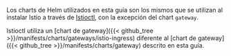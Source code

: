 ---
---
Los charts de Helm utilizados en esta guía son los mismos que se utilizan al
instalar Istio a través de [Istioctl](/es/docs/setup/install/istioctl/), con la excepción del chart `gateway`.

Istioctl utiliza un [chart de gateway]({{< github_tree >}}/manifests/charts/gateways/istio-ingress) diferente al [chart de gateway]({{< github_tree >}}/manifests/charts/gateway) descrito en esta guía.

